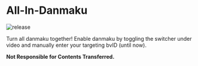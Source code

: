 # All-In-Danmaku

![release](https://img.shields.io/github/v/release/nishikinocurtis/all-in-danmaku-extension?include_prereleases)

Turn all danmaku together! Enable danmaku by toggling the switcher under video and manually enter your targeting bvID (until now).

**Not Responsible for Contents Transferred.**


